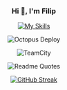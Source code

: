 <div style="text-align: center;">
  
### Hi 👋, I'm Filip

[![My Skills](https://skillicons.dev/icons?i=cs,dotnet,azure,powershell,js,ts,react,github,visualstudio,vscode,postman&perline=4)](https://skillicons.dev)

![Octopus Deploy](https://img.shields.io/badge/octopus%20deploy-0D80D8?style=for-the-badge&logo=octopusdeploy&logoColor=white)

![TeamCity](https://img.shields.io/badge/teamcity-000000.svg?style=for-the-badge&logo=teamcity&logoColor=white)

![Readme Quotes](https://quotes-github-readme.vercel.app/api?type=horizontal&theme=catppuccin_frappe?border=true)

[![GitHub Streak](http://github-readme-streak-stats.herokuapp.com?user=simplymisfit&theme=catppuccin-frappe)](https://git.io/streak-stats)

</div>
